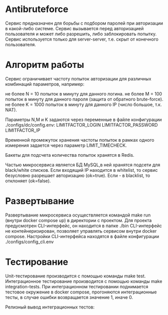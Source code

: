 # Antibruteforce
Сервис предназначен для борьбы с подбором паролей при авторизации в какой-либо системе.
Сервис вызывается перед авторизацией пользователя и может либо разрешить, либо заблокировать попытку.
Cервис используется только для server-server, т.е. скрыт от конечного пользователя.

# Алгоритм работы
Сервис ограничивает частоту попыток авторизации для различных комбинаций параметров, например:

не более N = 10 попыток в минуту для данного логина.
не более M = 100 попыток в минуту для данного пароля (защита от обратного brute-force).
не более K = 1000 попыток в минуту для данного IP (число большое, т.к. NAT).

Параметры N,M и K задаются через переменные в файле конфигурации ./configs/dc/config.env:
LIMITFACTOR_LOGIN
LIMITFACTOR_PASSWORD
LIMITFACTOR_IP

Временной промежуток хранения частоты попыток в рамках одного измерения задается через параметр LIMIT_TIMECHECK.

Бакеты для подсчета количества попыток хранятся в Redis.

Частью микросервиса является БД MySQL,в ней хранятся подсети для black/white списков.
Если входящий IP находится в whitelist, то сервис безусловно разрешает авторизацию (ok=true).
Если - в blacklist, то отклоняет (ok=false).

# Развертывание
Развертывание микросервиса осуществляется командой make run (внутри docker compose up) в директории с проектом.
Для проекта предусмотрен CLI-интерфейс, он находится в папке ./bin
CLI-интерфейс не контейнеризирован, позволяет управлять сервисом внутри docker compose.
Настройки CLI-интерфейса находятся в файле конфигурации ./configs/config_cli.env

# Тестирование
Unit-тестирование производится с помощью команды make test.
Интеграционное тестирование производится с помощью команды  make integration-tests. 
При интеграционном тестировании поднимается тестовое окружение в docker compose, прогоняются интеграционные тесты,
в случае ошибки возвращается значение 1, иначе 0.

Релизный вывод интеграционных тестов:


